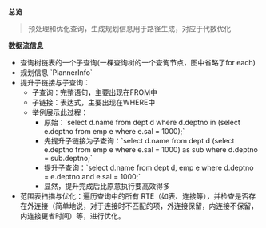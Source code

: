 **总览**

> 预处理和优化查询，生成规划信息用于路径生成，对应于代数优化

**数据流信息**

- 查询树链表的一个子查询(一棵查询树的一个查询节点，图中省略了for each)
- 规划信息 \`PlannerInfo\`
- 提升子链接与子查询：
  - 子查询：完整语句，主要出现在FROM中
  - 子链接：表达式，主要出现在WHERE中
  - 举例展示此过程：
    - 原始：\`select d.name from dept d where d.deptno in (select e.deptno from emp e where e.sal = 1000);\`
    - 先提升子链接为子查询：\`select d.name from dept d (select e.deptno from emp e where e.sal = 1000) as sub where d.deptno = sub.deptno;\`
    - 提升子查询：\`select d.name from dept d, emp e where d.deptno = e.deptno and e.sal = 1000;\`
    - 显然，提升完成后比原意执行要高效得多
- 范围表扫描与优化：遍历查询中的所有 RTE（如表、连接等），并检查是否存在外连接（简单地说，对于连接时不匹配的项，外连接保留，内连接不保留，内连接更省时间）等，进行优化。